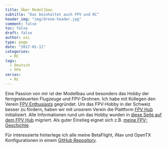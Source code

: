 ```yaml
---
title: Über Modellbau
subtitle: "Das beinhaltet auch FPV und RC"
header_img: "img/drone-header.jpg"
comment: false
toc: false
draft: false
author: oxi
type: page
date: "2017-01-11"
categories:
  - RC
tags:
  - Deutsch
  - FPV
series:
  - RC
---
```

Eine Passion von mir ist der Modellbau und besonders das Hobby der ferngesteuerten Flugzeuge und FPV-Drohnen. Ich habe mit Kollegen den Verein <a href="http://fpv-enthusiasts.ch/" target="_blank" rel="noopener noreferrer">FPV Enthusiasts</a> gegründet. Um das FPV-Hobby in der Schweiz besser zu fördern, haben wir mit unserem Verein die Plattform <a href="http://fpvhub.ch/" target="_blank" rel="noopener noreferrer">FPV Hub</a> initialisiert.
Alle Informationen rund um das Hobby wurden in <a href="https://fpvhub.ch/infos" target="_blank" rel="noopener">diese Seite auf dem FPV Hub</a> migriert. Als guter Einstieg eignet sich z.B. <a href="https://fpvhub.ch/infos/geschichte" target="_blank" rel="noopener noreferrer">meine FPV-Geschichte</a>.

Für interessierte hinterlege ich alle meine BetaFlight, iNav und OpenTX Konfigurationen in einem <a href="https://github.com/oxivanisher/rc-settings" target="_blank" rel="noopener">GitHub Repository</a>.
